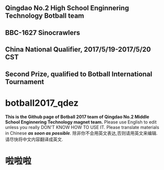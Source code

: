 ## Qingdao No.2 High School Enginnering Technology Botball team
## BBC-1627 Sinocrawlers
## China National Qualifier, 2017/5/19-2017/5/20 CST
## Second Prize, qualified to Botball International Tournament


# botball2017_qdez
**This is the Github page of Botball 2017 team of Qingdao No.2 Middle School Enginnering Technology magnet team.**
Please use English to edit unless you really DON'T KNOW HOW TO USE IT. Please translate materials in Chinese ***as soon as possible***.
除非你不会用英文表达,否则请用英文来编辑.请尽快将中文内容翻译成英文.

啦啦啦
===============
